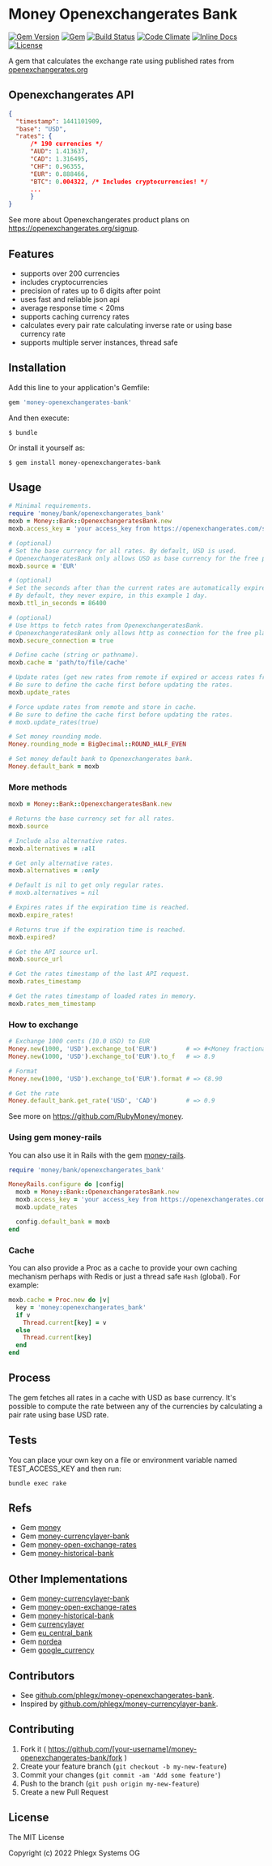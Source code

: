 # Money Openexchangerates Bank

[![Gem Version](https://badge.fury.io/rb/money-openexchangerates-bank.svg)](https://rubygems.org/gems/money-openexchangerates-bank)
[![Gem](https://img.shields.io/gem/dt/money-openexchangerates-bank.svg?maxAge=2592000)](https://rubygems.org/gems/money-openexchangerates-bank)
[![Build Status](https://secure.travis-ci.org/phlegx/money-openexchangerates-bank.svg?branch=master)](https://travis-ci.org/phlegx/money-openexchangerates-bank)
[![Code Climate](https://codeclimate.com/github/phlegx/money-openexchangerates-bank.svg)](https://codeclimate.com/github/phlegx/money-openexchangerates-bank)
[![Inline Docs](https://inch-ci.org/github/phlegx/money-openexchangerates-bank.svg?branch=master)](http://inch-ci.org/github/phlegx/money-openexchangerates-bank)
[![License](https://img.shields.io/github/license/phlegx/money-openexchangerates-bank.svg)](http://opensource.org/licenses/MIT)

A gem that calculates the exchange rate using published rates from
[openexchangerates.org](https://openexchangerates.org/)

## Openexchangerates API

~~~ json
{
  "timestamp": 1441101909,
  "base": "USD",
  "rates": {
      /* 190 currencies */
      "AUD": 1.413637,
      "CAD": 1.316495,
      "CHF": 0.96355,
      "EUR": 0.888466,
      "BTC": 0.004322, /* Includes cryptocurrencies! */
      ...
      }
}
~~~

See more about Openexchangerates product plans on https://openexchangerates.org/signup.

## Features

* supports over 200 currencies
* includes cryptocurrencies
* precision of rates up to 6 digits after point
* uses fast and reliable json api
* average response time < 20ms
* supports caching currency rates
* calculates every pair rate calculating inverse rate or using base currency rate
* supports multiple server instances, thread safe

## Installation

Add this line to your application's Gemfile:

```ruby
gem 'money-openexchangerates-bank'
```

And then execute:

    $ bundle

Or install it yourself as:

    $ gem install money-openexchangerates-bank

## Usage

~~~ ruby
# Minimal requirements.
require 'money/bank/openexchangerates_bank'
moxb = Money::Bank::OpenexchangeratesBank.new
moxb.access_key = 'your access_key from https://openexchangerates.com/signup'

# (optional)
# Set the base currency for all rates. By default, USD is used.
# OpenexchangeratesBank only allows USD as base currency for the free plan users.
moxb.source = 'EUR'

# (optional)
# Set the seconds after than the current rates are automatically expired.
# By default, they never expire, in this example 1 day.
moxb.ttl_in_seconds = 86400

# (optional)
# Use https to fetch rates from OpenexchangeratesBank.
# OpenexchangeratesBank only allows http as connection for the free plan users.
moxb.secure_connection = true

# Define cache (string or pathname).
moxb.cache = 'path/to/file/cache'

# Update rates (get new rates from remote if expired or access rates from cache).
# Be sure to define the cache first before updating the rates.
moxb.update_rates

# Force update rates from remote and store in cache.
# Be sure to define the cache first before updating the rates.
# moxb.update_rates(true)

# Set money rounding mode.
Money.rounding_mode = BigDecimal::ROUND_HALF_EVEN

# Set money default bank to Openexchangerates bank.
Money.default_bank = moxb
~~~

### More methods

~~~ ruby
moxb = Money::Bank::OpenexchangeratesBank.new

# Returns the base currency set for all rates.
moxb.source

# Include also alternative rates.
moxb.alternatives = :all

# Get only alternative rates.
moxb.alternatives = :only

# Default is nil to get only regular rates.
# moxb.alternatives = nil

# Expires rates if the expiration time is reached.
moxb.expire_rates!

# Returns true if the expiration time is reached.
moxb.expired?

# Get the API source url.
moxb.source_url

# Get the rates timestamp of the last API request.
moxb.rates_timestamp

# Get the rates timestamp of loaded rates in memory.
moxb.rates_mem_timestamp
~~~

### How to exchange

~~~ ruby
# Exchange 1000 cents (10.0 USD) to EUR
Money.new(1000, 'USD').exchange_to('EUR')        # => #<Money fractional:89 currency:EUR>
Money.new(1000, 'USD').exchange_to('EUR').to_f   # => 8.9

# Format
Money.new(1000, 'USD').exchange_to('EUR').format # => €8.90

# Get the rate
Money.default_bank.get_rate('USD', 'CAD')        # => 0.9
~~~

See more on https://github.com/RubyMoney/money.

### Using gem money-rails

You can also use it in Rails with the gem [money-rails](https://github.com/RubyMoney/money-rails).

~~~ ruby
require 'money/bank/openexchangerates_bank'

MoneyRails.configure do |config|
  moxb = Money::Bank::OpenexchangeratesBank.new
  moxb.access_key = 'your access_key from https://openexchangerates.com/signup'
  moxb.update_rates

  config.default_bank = moxb
end
~~~

### Cache

You can also provide a Proc as a cache to provide your own caching mechanism
perhaps with Redis or just a thread safe `Hash` (global). For example:

~~~ ruby
moxb.cache = Proc.new do |v|
  key = 'money:openexchangerates_bank'
  if v
    Thread.current[key] = v
  else
    Thread.current[key]
  end
end
~~~

## Process

The gem fetches all rates in a cache with USD as base currency. It's possible to compute the rate between any of the currencies by calculating a pair rate using base USD rate.

## Tests

You can place your own key on a file or environment
variable named TEST_ACCESS_KEY and then run:

~~~
bundle exec rake
~~~

## Refs

* Gem [money](https://github.com/RubyMoney/money)
* Gem [money-currencylayer-bank](https://github.com/phlegx/money-currencylayer-bank)
* Gem [money-open-exchange-rates](https://github.com/spk/money-open-exchange-rates)
* Gem [money-historical-bank](https://github.com/atwam/money-historical-bank)

## Other Implementations

* Gem [money-currencylayer-bank](https://github.com/phlegx/money-currencylayer-bank)
* Gem [money-open-exchange-rates](https://github.com/spk/money-open-exchange-rates)
* Gem [money-historical-bank](https://github.com/atwam/money-historical-bank)
* Gem [currencylayer](https://github.com/askuratovsky/currencylayer)
* Gem [eu_central_bank](https://github.com/RubyMoney/eu_central_bank)
* Gem [nordea](https://github.com/matiaskorhonen/nordea)
* Gem [google_currency](https://github.com/RubyMoney/google_currency)

## Contributors

* See [github.com/phlegx/money-openexchangerates-bank](https://github.com/phlegx/money-openexchangerates-bank/graphs/contributors).
* Inspired by [github.com/phlegx/money-currencylayer-bank](https://github.com/phlegx/money-currencylayer-bank/graphs/contributors).

## Contributing

1. Fork it ( https://github.com/[your-username]/money-openexchangerates-bank/fork )
2. Create your feature branch (`git checkout -b my-new-feature`)
3. Commit your changes (`git commit -am 'Add some feature'`)
4. Push to the branch (`git push origin my-new-feature`)
5. Create a new Pull Request

## License

The MIT License

Copyright (c) 2022 Phlegx Systems OG
